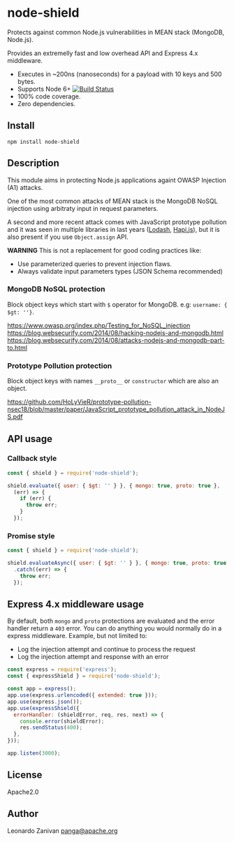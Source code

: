 # node-shield

Protects against common Node.js vulnerabilities in MEAN stack (MongoDB, Node.js).

Provides an extremelly fast and low overhead API and Express 4.x middleware.

- Executes in ~200ns (nanoseconds) for a payload with 10 keys and 500 bytes.
- Supports Node 6+ [![Build Status](https://travis-ci.com/panga/node-shield.svg?branch=master)](https://travis-ci.com/panga/node-shield)
- 100% code coverage.
- Zero dependencies.

## Install

`npm install node-shield`

## Description

This module aims in protecting Node.js applications againt OWASP Injection (A1) attacks.

One of the most common attacks of MEAN stack is the MongoDB NoSQL injection using arbitraty input in request parameters.

A second and more recent attack comes with JavaScript prototype pollution and it was seen in multiple libraries in last years ([Lodash](https://snyk.io/vuln/SNYK-JS-LODASH-450202), [Hapi.js](https://github.com/hapijs/hapi/issues/3916)), but it is also present if you use `Object.assign` API.

**WARNING** This is not a replacement for good coding practices like:
* Use parameterized queries to prevent injection flaws.
* Always validate input parameters types (JSON Schema recommended)

### MongoDB NoSQL protection

Block object keys which start with `$` operator for MongoDB. e.g: `username: { $gt: ''}`.

https://www.owasp.org/index.php/Testing_for_NoSQL_injection
https://blog.websecurify.com/2014/08/hacking-nodejs-and-mongodb.html
https://blog.websecurify.com/2014/08/attacks-nodejs-and-mongodb-part-to.html

### Prototype Pollution protection

Block object keys with names `__proto__` or `constructor` which are also an object.

https://github.com/HoLyVieR/prototype-pollution-nsec18/blob/master/paper/JavaScript_prototype_pollution_attack_in_NodeJS.pdf

## API usage

### Callback style

```javascript
const { shield } = require('node-shield');

shield.evaluate({ user: { $gt: '' } }, { mongo: true, proto: true },
  (err) => {
    if (err) {
      throw err;
    }
  });
```

### Promise style

```javascript
const { shield } = require('node-shield');

shield.evaluateAsync({ user: { $gt: '' } }, { mongo: true, proto: true })
  .catch((err) => {
    throw err;
  });
```

## Express 4.x middleware usage

By default, both `mongo` and `proto` protections are evaluated and the error handler return a `403` error.
You can do anything you would normally do in a express middleware.
Example, but not limited to:
- Log the injection attempt and continue to process the request
- Log the injection attempt and response with an error

```javascript
const express = require('express');
const { expressShield } = require('node-shield');

const app = express();
app.use(express.urlencoded({ extended: true }));
app.use(express.json());
app.use(expressShield({
  errorHandler: (shieldError, req, res, next) => {
    console.error(shieldError);
    res.sendStatus(400);
  },
}));

app.listen(3000);
```

## License

Apache2.0

## Author

Leonardo Zanivan <panga@apache.org>
